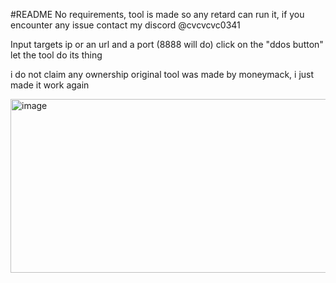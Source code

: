 #README
No requirements, tool is made so any retard can run it, if you encounter any issue contact my discord @cvcvcvc0341

Input targets ip or an url and a port (8888 will do)
click on the "ddos button"
let the tool do its thing

i do not claim any ownership original tool was made by moneymack, i just made it work again

<img width="526" height="278" alt="image" src="https://github.com/user-attachments/assets/b46fbb77-b3df-4fac-9b6e-ead714cb3c00" />







